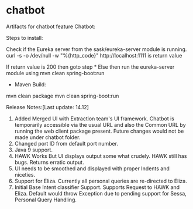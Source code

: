 # chatbot
Artifacts for chatbot feature
Chatbot:

Steps to install:

Check if the Eureka server from the sask/eureka-server module is running.
	curl -s -o /dev/null -w "%{http_code}" http://localhost:1111 is return value

If return value is 200 then goto step *
Else then run the eureka-server module using mvn clean spring-boot:run

* Maven Build:

mvn clean package
mvn clean spring-boot:run

Release Notes:[Last update: 14.12]
1. Added Merged UI with Extraction team's UI framework. Chatbot is temporarily accessible via the usual URL and also the Common URL by running the web client package present. Future changes would not be made under chatbot folder.
2. Changed port ID from default port number.
3. Java 9 support.
4. HAWK Works But UI displays output some what crudely. HAWK still has bugs. Returns erratic output.
5. UI needs to be smoothed and displayed with proper Indents and niceties.
6. Support for Eliza. Currently all personal queries are re-directed to Eliza.
7. Initial Base Intent classifier Support. Supports Request to HAWK and Eliza. Default would throw Exception due to pending support for Sessa, Personal Query Handling.
